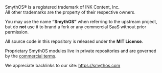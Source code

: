 SmythOS® is a registered trademark of INK Content, Inc.  
All other trademarks are the property of their respective owners.

You may use the name **“SmythOS”** when referring to the upstream project, but do **not** use it to brand a fork or any commercial SaaS without prior permission.

All source code in this repository is released under the **MIT License**.

Proprietary SmythOS modules live in private repositories and are governed by the
[commercial terms](https://smythos.com/legal/licensing-notice-for-ink-software-components/).

We appreciate backlinks to our site: <https://smythos.com>
